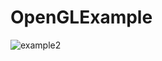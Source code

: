 # OpenGLExample
![example2](https://user-images.githubusercontent.com/47179593/52113075-48f21600-2643-11e9-8ab9-881e5742bb61.PNG)
